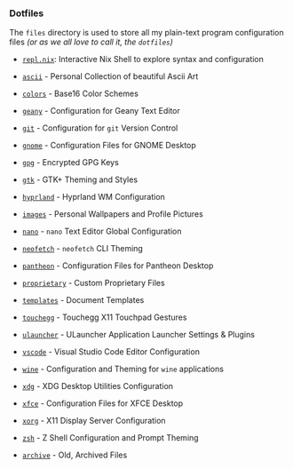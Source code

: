 ### Dotfiles

The `files` directory is used to store all my plain-text program configuration files _(or as we all love to call it, the `dotfiles`)_

- [`repl.nix`](./repl.nix): Interactive Nix Shell to explore syntax and configuration

- [`ascii`](./ascii) - Personal Collection of beautiful Ascii Art
- [`colors`](./colors) - Base16 Color Schemes
- [`geany`](./geany) - Configuration for Geany Text Editor
- [`git`](./git) - Configuration for `git` Version Control
- [`gnome`](./gnome) - Configuration Files for GNOME Desktop
- [`gpg`](./gpg) - Encrypted GPG Keys
- [`gtk`](./gtk) - GTK+ Theming and Styles
- [`hyprland`](./hyprland) - Hyprland WM Configuration
- [`images`](./images) - Personal Wallpapers and Profile Pictures
- [`nano`](./nano) - `nano` Text Editor Global Configuration
- [`neofetch`](./neofetch) - `neofetch` CLI Theming
- [`pantheon`](./pantheon) - Configuration Files for Pantheon Desktop
- [`proprietary`](https://github.com/maydayv7/proprietary) - Custom Proprietary Files
- [`templates`](./templates) - Document Templates
- [`touchegg`](./touchegg) - Touchegg X11 Touchpad Gestures
- [`ulauncher`](./ulauncher) - ULauncher Application Launcher Settings & Plugins
- [`vscode`](./vscode) - Visual Studio Code Editor Configuration
- [`wine`](./wine) - Configuration and Theming for `wine` applications
- [`xdg`](./xdg) - XDG Desktop Utilities Configuration
- [`xfce`](./xfce) - Configuration Files for XFCE Desktop
- [`xorg`](./xorg) - X11 Display Server Configuration
- [`zsh`](./zsh) - Z Shell Configuration and Prompt Theming

- [`archive`](./archive) - Old, Archived Files
